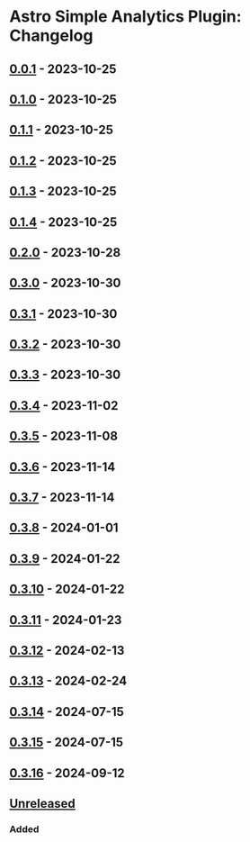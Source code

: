 # Astro Simple Analytics Plugin: Changelog

## [0.0.1] - 2023-10-25

## [0.1.0] - 2023-10-25

## [0.1.1] - 2023-10-25

## [0.1.2] - 2023-10-25

## [0.1.3] - 2023-10-25

## [0.1.4] - 2023-10-25

## [0.2.0] - 2023-10-28

## [0.3.0] - 2023-10-30

## [0.3.1] - 2023-10-30

## [0.3.2] - 2023-10-30

## [0.3.3] - 2023-10-30

## [0.3.4] - 2023-11-02

## [0.3.5] - 2023-11-08

## [0.3.6] - 2023-11-14

## [0.3.7] - 2023-11-14

## [0.3.8] - 2024-01-01

## [0.3.9] - 2024-01-22

## [0.3.10] - 2024-01-22

## [0.3.11] - 2024-01-23

## [0.3.12] - 2024-02-13

## [0.3.13] - 2024-02-24

## [0.3.14] - 2024-07-15

## [0.3.15] - 2024-07-15

## [0.3.16] - 2024-09-12

## [Unreleased]

### Added

[0.0.1]: https://github.com/ViorelMocanu/astro-simpleanalytics-plugin/commit/5c55c637d837f31694d4da7fdcf32fe8d53224c6
[0.1.0]: https://github.com/ViorelMocanu/astro-simpleanalytics-plugin/releases/tag/v0.1.0
[0.1.1]: https://github.com/ViorelMocanu/astro-simpleanalytics-plugin/releases/tag/v0.1.1
[0.1.2]: https://github.com/ViorelMocanu/astro-simpleanalytics-plugin/releases/tag/v0.1.2
[0.1.3]: https://github.com/ViorelMocanu/astro-simpleanalytics-plugin/releases/tag/v0.1.3
[0.1.4]: https://github.com/ViorelMocanu/astro-simpleanalytics-plugin/releases/tag/v0.1.4
[0.2.0]: https://github.com/ViorelMocanu/astro-simpleanalytics-plugin/releases/tag/v0.2.0
[0.3.0]: https://github.com/ViorelMocanu/astro-simpleanalytics-plugin/releases/tag/v0.3.0
[0.3.1]: https://github.com/ViorelMocanu/astro-simpleanalytics-plugin/releases/tag/v0.3.1
[0.3.2]: https://github.com/ViorelMocanu/astro-simpleanalytics-plugin/releases/tag/v0.3.2
[0.3.3]: https://github.com/ViorelMocanu/astro-simpleanalytics-plugin/releases/tag/v0.3.3
[0.3.4]: https://github.com/ViorelMocanu/astro-simpleanalytics-plugin/releases/tag/v0.3.4
[0.3.5]: https://github.com/ViorelMocanu/astro-simpleanalytics-plugin/releases/tag/v0.3.5
[0.3.6]: https://github.com/ViorelMocanu/astro-simpleanalytics-plugin/releases/tag/v0.3.6
[0.3.7]: https://github.com/ViorelMocanu/astro-simpleanalytics-plugin/releases/tag/v0.3.7
[0.3.8]: https://github.com/ViorelMocanu/astro-simpleanalytics-plugin/releases/tag/v0.3.8
[0.3.9]: https://github.com/ViorelMocanu/astro-simpleanalytics-plugin/releases/tag/v0.3.9
[0.3.10]: https://github.com/ViorelMocanu/astro-simpleanalytics-plugin/releases/tag/v0.3.10
[0.3.11]: https://github.com/ViorelMocanu/astro-simpleanalytics-plugin/releases/tag/v0.3.11
[0.3.12]: https://github.com/ViorelMocanu/astro-simpleanalytics-plugin/releases/tag/v0.3.12
[0.3.13]: https://github.com/ViorelMocanu/astro-simpleanalytics-plugin/releases/tag/v0.3.13
[0.3.14]: https://github.com/ViorelMocanu/astro-simpleanalytics-plugin/releases/tag/v0.3.14
[0.3.16]: https://github.com/ViorelMocanu/astro-simpleanalytics-plugin/releases/tag/v0.3.16
[0.3.15]: https://github.com/ViorelMocanu/astro-simpleanalytics-plugin/releases/tag/v0.3.15
[Unreleased]: https://github.com/ViorelMocanu/astro-simpleanalytics-plugin/compare/v0.3.16...main
